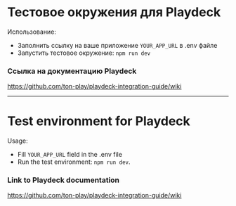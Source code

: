# Тестовое окружения для Playdeck

Использование:

- Заполнить ссылку на ваше приложение `YOUR_APP_URL` в .env файле
- Запустить тестовое окружение: `npm run dev`

### Ссылка на документацию Playdeck
https://github.com/ton-play/playdeck-integration-guide/wiki

---

# Test environment for Playdeck

Usage:

- Fill `YOUR_APP_URL` field in the .env file
- Run the test environment: `npm run dev`.

### Link to Playdeck documentation
https://github.com/ton-play/playdeck-integration-guide/wiki